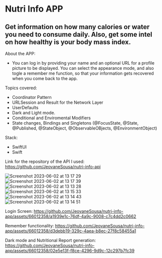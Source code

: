 # Nutri Info APP

## Get information on how many calories or water you need to consume daily. Also, get some intel on how healthy is your body mass index.

About the APP:
* You can log in by providing your name and an optional URL for a profile picture to be displayed. You can select the appearance mode, and also togle a remember me function, so that your information gets recovered when you come back to the app. 

Topics covered:
* Coordinator Pattern
* URLSession and Result for the Network Layer
* UserDefaults
* Dark and Light mode.
* Conditional and Enviromental Modifiers
* State changes, Bindings and Singletons (@FocusState, @State, @Published, @StateObject, @ObservableOBjects, @EnvironmentObject)

Stack:
* SwiftUI
* Swift

Link for the repository of the API I used: https://github.com/JeovaneSousa/nutri-info-api

![Screenshot 2023-06-02 at 13 17 29](https://github.com/JeovaneSousa/nutri-info-app/assets/66012358/c44224e6-a342-4570-aad9-740e5a822db3)
![Screenshot 2023-06-02 at 13 17 39](https://github.com/JeovaneSousa/nutri-info-app/assets/66012358/3255f27c-5d6f-473a-b0fb-1ff6c3328d2b)
![Screenshot 2023-06-02 at 13 13 28](https://github.com/JeovaneSousa/nutri-info-app/assets/66012358/0891ec0c-af5f-45c2-ab86-1c565f8306d0)
![Screenshot 2023-06-02 at 13 15 33](https://github.com/JeovaneSousa/nutri-info-app/assets/66012358/a6405e1d-8ef2-4101-9b76-1e66b6e6d39d)
![Screenshot 2023-06-02 at 13 14 43](https://github.com/JeovaneSousa/nutri-info-app/assets/66012358/ee799652-05a1-4abc-a918-f485f9e3a487)
![Screenshot 2023-06-02 at 13 14 51](https://github.com/JeovaneSousa/nutri-info-app/assets/66012358/53e6e9d1-4299-4093-be83-a1b1322e1faf)

Login Screen:
https://github.com/JeovaneSousa/nutri-info-app/assets/66012358/a1939e1c-76df-4a9c-9008-c7c4dd2c0662

Remember functionality:
https://github.com/JeovaneSousa/nutri-info-app/assets/66012358/d3debb19-329c-4aea-b8ec-27f8c58455a1

Dark mode and Nutritional Report generation:
https://github.com/JeovaneSousa/nutri-info-app/assets/66012358/02e5e13f-f8ce-4296-9d9c-12c297b7fc39
